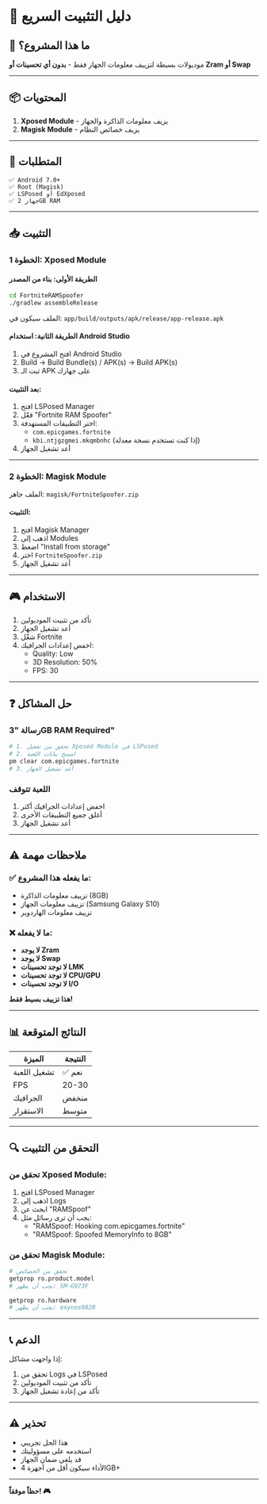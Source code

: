 # 📱 دليل التثبيت السريع

## 🎯 ما هذا المشروع؟

موديولات بسيطة لتزييف معلومات الجهاز فقط - **بدون أي تحسينات أو Zram أو Swap**

---

## 📦 المحتويات

1. **Xposed Module** - يزيف معلومات الذاكرة والجهاز
2. **Magisk Module** - يزيف خصائص النظام

---

## 🔧 المتطلبات

```
✅ Android 7.0+
✅ Root (Magisk)
✅ LSPosed أو EdXposed
✅ جهاز 2GB RAM
```

---

## 📥 التثبيت

### الخطوة 1: Xposed Module

#### الطريقة الأولى: بناء من المصدر
```bash
cd FortniteRAMSpoofer
./gradlew assembleRelease
```
الملف سيكون في: `app/build/outputs/apk/release/app-release.apk`

#### الطريقة الثانية: استخدام Android Studio
1. افتح المشروع في Android Studio
2. Build → Build Bundle(s) / APK(s) → Build APK(s)
3. ثبت الـ APK على جهازك

#### بعد التثبيت:
1. افتح LSPosed Manager
2. فعّل "Fortnite RAM Spoofer"
3. اختر التطبيقات المستهدفة:
   - `com.epicgames.fortnite`
   - `kbi.ntjgzgmei.mkqmbnhc` (إذا كنت تستخدم نسخة معدلة)
4. أعد تشغيل الجهاز

---

### الخطوة 2: Magisk Module

الملف جاهز: `magisk/FortniteSpoofer.zip`

#### التثبيت:
1. افتح Magisk Manager
2. اذهب إلى Modules
3. اضغط "Install from storage"
4. اختر `FortniteSpoofer.zip`
5. أعد تشغيل الجهاز

---

## 🎮 الاستخدام

1. تأكد من تثبيت الموديولين
2. أعد تشغيل الجهاز
3. شغّل Fortnite
4. اخفض إعدادات الجرافيك:
   - Quality: Low
   - 3D Resolution: 50%
   - FPS: 30

---

## ❓ حل المشاكل

### رسالة "3GB RAM Required"

```bash
# 1. تحقق من تفعيل Xposed Module في LSPosed
# 2. امسح بيانات اللعبة
pm clear com.epicgames.fortnite
# 3. أعد تشغيل الجهاز
```

### اللعبة تتوقف

1. اخفض إعدادات الجرافيك أكثر
2. أغلق جميع التطبيقات الأخرى
3. أعد تشغيل الجهاز

---

## ⚠️ ملاحظات مهمة

### ✅ ما يفعله هذا المشروع:
- تزييف معلومات الذاكرة (8GB)
- تزييف معلومات الجهاز (Samsung Galaxy S10)
- تزييف معلومات الهاردوير

### ❌ ما لا يفعله:
- **لا يوجد Zram**
- **لا يوجد Swap**
- **لا توجد تحسينات LMK**
- **لا توجد تحسينات CPU/GPU**
- **لا توجد تحسينات I/O**

**هذا تزييف بسيط فقط!**

---

## 📊 النتائج المتوقعة

| الميزة | النتيجة |
|--------|---------|
| تشغيل اللعبة | ✅ نعم |
| FPS | 20-30 |
| الجرافيك | منخفض |
| الاستقرار | متوسط |

---

## 🔍 التحقق من التثبيت

### تحقق من Xposed Module:
1. افتح LSPosed Manager
2. اذهب إلى Logs
3. ابحث عن "RAMSpoof"
4. يجب أن ترى رسائل مثل:
   - "RAMSpoof: Hooking com.epicgames.fortnite"
   - "RAMSpoof: Spoofed MemoryInfo to 8GB"

### تحقق من Magisk Module:
```bash
# تحقق من الخصائص
getprop ro.product.model
# يجب أن يظهر: SM-G973F

getprop ro.hardware
# يجب أن يظهر: exynos9820
```

---

## 📞 الدعم

إذا واجهت مشاكل:
1. تحقق من Logs في LSPosed
2. تأكد من تثبيت الموديولين
3. تأكد من إعادة تشغيل الجهاز

---

## ⚠️ تحذير

- هذا الحل تجريبي
- استخدمه على مسؤوليتك
- قد يلغي ضمان الجهاز
- الأداء سيكون أقل من أجهزة 4GB+

---

**حظاً موفقاً! 🎮**